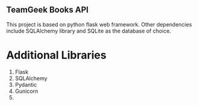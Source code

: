 ## TeamGeek Books API

This project is based on python flask web framework. Other dependencies include SQLAlchemy library and SQLite as the database of choice.

# Additional Libraries
1. Flask
2. SQLAlchemy
3. Pydantic
4. Gunicorn
5. 
